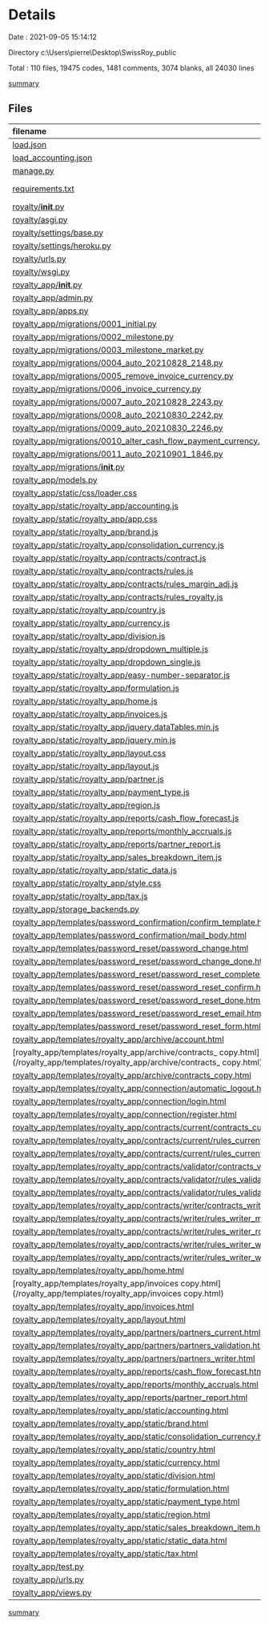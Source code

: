# Details

Date : 2021-09-05 15:14:12

Directory c:\Users\pierre\Desktop\SwissRoy_public

Total : 110 files,  19475 codes, 1481 comments, 3074 blanks, all 24030 lines

[summary](results.md)

## Files
| filename | language | code | comment | blank | total |
| :--- | :--- | ---: | ---: | ---: | ---: |
| [load.json](/load.json) | JSON | 1 | 0 | 0 | 1 |
| [load_accounting.json](/load_accounting.json) | JSON | 1 | 0 | 0 | 1 |
| [manage.py](/manage.py) | Python | 15 | 3 | 5 | 23 |
| [requirements.txt](/requirements.txt) | pip requirements | 25 | 0 | 9 | 34 |
| [royalty/__init__.py](/royalty/__init__.py) | Python | 0 | 0 | 1 | 1 |
| [royalty/asgi.py](/royalty/asgi.py) | Python | 4 | 8 | 5 | 17 |
| [royalty/settings/base.py](/royalty/settings/base.py) | Python | 142 | 40 | 62 | 244 |
| [royalty/settings/heroku.py](/royalty/settings/heroku.py) | Python | 22 | 15 | 19 | 56 |
| [royalty/urls.py](/royalty/urls.py) | Python | 39 | 2 | 18 | 59 |
| [royalty/wsgi.py](/royalty/wsgi.py) | Python | 4 | 8 | 5 | 17 |
| [royalty_app/__init__.py](/royalty_app/__init__.py) | Python | 0 | 0 | 1 | 1 |
| [royalty_app/admin.py](/royalty_app/admin.py) | Python | 88 | 1 | 33 | 122 |
| [royalty_app/apps.py](/royalty_app/apps.py) | Python | 3 | 0 | 3 | 6 |
| [royalty_app/migrations/0001_initial.py](/royalty_app/migrations/0001_initial.py) | Python | 493 | 1 | 7 | 501 |
| [royalty_app/migrations/0002_milestone.py](/royalty_app/migrations/0002_milestone.py) | Python | 21 | 1 | 6 | 28 |
| [royalty_app/migrations/0003_milestone_market.py](/royalty_app/migrations/0003_milestone_market.py) | Python | 13 | 1 | 6 | 20 |
| [royalty_app/migrations/0004_auto_20210828_2148.py](/royalty_app/migrations/0004_auto_20210828_2148.py) | Python | 19 | 1 | 6 | 26 |
| [royalty_app/migrations/0005_remove_invoice_currency.py](/royalty_app/migrations/0005_remove_invoice_currency.py) | Python | 11 | 1 | 6 | 18 |
| [royalty_app/migrations/0006_invoice_currency.py](/royalty_app/migrations/0006_invoice_currency.py) | Python | 14 | 1 | 6 | 21 |
| [royalty_app/migrations/0007_auto_20210828_2243.py](/royalty_app/migrations/0007_auto_20210828_2243.py) | Python | 17 | 1 | 6 | 24 |
| [royalty_app/migrations/0008_auto_20210830_2242.py](/royalty_app/migrations/0008_auto_20210830_2242.py) | Python | 17 | 1 | 6 | 24 |
| [royalty_app/migrations/0009_auto_20210830_2246.py](/royalty_app/migrations/0009_auto_20210830_2246.py) | Python | 17 | 1 | 6 | 24 |
| [royalty_app/migrations/0010_alter_cash_flow_payment_currency.py](/royalty_app/migrations/0010_alter_cash_flow_payment_currency.py) | Python | 14 | 1 | 6 | 21 |
| [royalty_app/migrations/0011_auto_20210901_1846.py](/royalty_app/migrations/0011_auto_20210901_1846.py) | Python | 20 | 1 | 6 | 27 |
| [royalty_app/migrations/__init__.py](/royalty_app/migrations/__init__.py) | Python | 0 | 0 | 1 | 1 |
| [royalty_app/models.py](/royalty_app/models.py) | Python | 306 | 1 | 41 | 348 |
| [royalty_app/static/css/loader.css](/royalty_app/static/css/loader.css) | CSS | 122 | 3 | 19 | 144 |
| [royalty_app/static/royalty_app/accounting.js](/royalty_app/static/royalty_app/accounting.js) | JavaScript | 45 | 8 | 6 | 59 |
| [royalty_app/static/royalty_app/app.css](/royalty_app/static/royalty_app/app.css) | CSS | 170 | 10 | 37 | 217 |
| [royalty_app/static/royalty_app/brand.js](/royalty_app/static/royalty_app/brand.js) | JavaScript | 80 | 15 | 17 | 112 |
| [royalty_app/static/royalty_app/consolidation_currency.js](/royalty_app/static/royalty_app/consolidation_currency.js) | JavaScript | 27 | 8 | 5 | 40 |
| [royalty_app/static/royalty_app/contracts/contract.js](/royalty_app/static/royalty_app/contracts/contract.js) | JavaScript | 185 | 47 | 35 | 267 |
| [royalty_app/static/royalty_app/contracts/rules.js](/royalty_app/static/royalty_app/contracts/rules.js) | JavaScript | 236 | 67 | 53 | 356 |
| [royalty_app/static/royalty_app/contracts/rules_margin_adj.js](/royalty_app/static/royalty_app/contracts/rules_margin_adj.js) | JavaScript | 568 | 102 | 59 | 729 |
| [royalty_app/static/royalty_app/contracts/rules_royalty.js](/royalty_app/static/royalty_app/contracts/rules_royalty.js) | JavaScript | 362 | 53 | 43 | 458 |
| [royalty_app/static/royalty_app/country.js](/royalty_app/static/royalty_app/country.js) | JavaScript | 114 | 16 | 18 | 148 |
| [royalty_app/static/royalty_app/currency.js](/royalty_app/static/royalty_app/currency.js) | JavaScript | 94 | 14 | 15 | 123 |
| [royalty_app/static/royalty_app/division.js](/royalty_app/static/royalty_app/division.js) | JavaScript | 114 | 16 | 17 | 147 |
| [royalty_app/static/royalty_app/dropdown_multiple.js](/royalty_app/static/royalty_app/dropdown_multiple.js) | JavaScript | 122 | 8 | 38 | 168 |
| [royalty_app/static/royalty_app/dropdown_single.js](/royalty_app/static/royalty_app/dropdown_single.js) | JavaScript | 94 | 8 | 28 | 130 |
| [royalty_app/static/royalty_app/easy-number-separator.js](/royalty_app/static/royalty_app/easy-number-separator.js) | JavaScript | 14 | 0 | 0 | 14 |
| [royalty_app/static/royalty_app/formulation.js](/royalty_app/static/royalty_app/formulation.js) | JavaScript | 99 | 15 | 17 | 131 |
| [royalty_app/static/royalty_app/home.js](/royalty_app/static/royalty_app/home.js) | JavaScript | 137 | 16 | 23 | 176 |
| [royalty_app/static/royalty_app/invoices.js](/royalty_app/static/royalty_app/invoices.js) | JavaScript | 185 | 23 | 31 | 239 |
| [royalty_app/static/royalty_app/jquery.dataTables.min.js](/royalty_app/static/royalty_app/jquery.dataTables.min.js) | JavaScript | 170 | 14 | 0 | 184 |
| [royalty_app/static/royalty_app/jquery.min.js](/royalty_app/static/royalty_app/jquery.min.js) | JavaScript | 1 | 1 | 0 | 2 |
| [royalty_app/static/royalty_app/layout.css](/royalty_app/static/royalty_app/layout.css) | CSS | 71 | 6 | 1 | 78 |
| [royalty_app/static/royalty_app/layout.js](/royalty_app/static/royalty_app/layout.js) | JavaScript | 168 | 13 | 27 | 208 |
| [royalty_app/static/royalty_app/partner.js](/royalty_app/static/royalty_app/partner.js) | JavaScript | 455 | 112 | 73 | 640 |
| [royalty_app/static/royalty_app/payment_type.js](/royalty_app/static/royalty_app/payment_type.js) | JavaScript | 94 | 11 | 15 | 120 |
| [royalty_app/static/royalty_app/region.js](/royalty_app/static/royalty_app/region.js) | JavaScript | 72 | 14 | 16 | 102 |
| [royalty_app/static/royalty_app/reports/cash_flow_forecast.js](/royalty_app/static/royalty_app/reports/cash_flow_forecast.js) | JavaScript | 179 | 17 | 26 | 222 |
| [royalty_app/static/royalty_app/reports/monthly_accruals.js](/royalty_app/static/royalty_app/reports/monthly_accruals.js) | JavaScript | 167 | 27 | 40 | 234 |
| [royalty_app/static/royalty_app/reports/partner_report.js](/royalty_app/static/royalty_app/reports/partner_report.js) | JavaScript | 166 | 17 | 28 | 211 |
| [royalty_app/static/royalty_app/sales_breakdown_item.js](/royalty_app/static/royalty_app/sales_breakdown_item.js) | JavaScript | 72 | 12 | 17 | 101 |
| [royalty_app/static/royalty_app/static_data.js](/royalty_app/static/royalty_app/static_data.js) | JavaScript | 56 | 3 | 26 | 85 |
| [royalty_app/static/royalty_app/style.css](/royalty_app/static/royalty_app/style.css) | CSS | 285 | 9 | 37 | 331 |
| [royalty_app/static/royalty_app/tax.js](/royalty_app/static/royalty_app/tax.js) | JavaScript | 142 | 20 | 21 | 183 |
| [royalty_app/storage_backends.py](/royalty_app/storage_backends.py) | Python | 5 | 0 | 1 | 6 |
| [royalty_app/templates/password_confirmation/confirm_template.html](/royalty_app/templates/password_confirmation/confirm_template.html) | HTML | 13 | 0 | 10 | 23 |
| [royalty_app/templates/password_confirmation/mail_body.html](/royalty_app/templates/password_confirmation/mail_body.html) | HTML | 33 | 0 | 12 | 45 |
| [royalty_app/templates/password_reset/password_change.html](/royalty_app/templates/password_reset/password_change.html) | HTML | 73 | 0 | 13 | 86 |
| [royalty_app/templates/password_reset/password_change_done.html](/royalty_app/templates/password_reset/password_change_done.html) | HTML | 11 | 0 | 1 | 12 |
| [royalty_app/templates/password_reset/password_reset_complete.html](/royalty_app/templates/password_reset/password_reset_complete.html) | HTML | 11 | 0 | 3 | 14 |
| [royalty_app/templates/password_reset/password_reset_confirm.html](/royalty_app/templates/password_reset/password_reset_confirm.html) | HTML | 46 | 0 | 13 | 59 |
| [royalty_app/templates/password_reset/password_reset_done.html](/royalty_app/templates/password_reset/password_reset_done.html) | HTML | 19 | 0 | 3 | 22 |
| [royalty_app/templates/password_reset/password_reset_email.html](/royalty_app/templates/password_reset/password_reset_email.html) | HTML | 9 | 0 | 3 | 12 |
| [royalty_app/templates/password_reset/password_reset_form.html](/royalty_app/templates/password_reset/password_reset_form.html) | HTML | 35 | 0 | 20 | 55 |
| [royalty_app/templates/royalty_app/archive/account.html](/royalty_app/templates/royalty_app/archive/account.html) | HTML | 25 | 0 | 12 | 37 |
| [royalty_app/templates/royalty_app/archive/contracts_ copy.html](/royalty_app/templates/royalty_app/archive/contracts_ copy.html) | HTML | 497 | 15 | 57 | 569 |
| [royalty_app/templates/royalty_app/archive/contracts_copy.html](/royalty_app/templates/royalty_app/archive/contracts_copy.html) | HTML | 224 | 10 | 25 | 259 |
| [royalty_app/templates/royalty_app/connection/automatic_logout.html](/royalty_app/templates/royalty_app/connection/automatic_logout.html) | HTML | 29 | 3 | 25 | 57 |
| [royalty_app/templates/royalty_app/connection/login.html](/royalty_app/templates/royalty_app/connection/login.html) | HTML | 57 | 3 | 29 | 89 |
| [royalty_app/templates/royalty_app/connection/register.html](/royalty_app/templates/royalty_app/connection/register.html) | HTML | 64 | 3 | 36 | 103 |
| [royalty_app/templates/royalty_app/contracts/current/contracts_current.html](/royalty_app/templates/royalty_app/contracts/current/contracts_current.html) | HTML | 151 | 3 | 41 | 195 |
| [royalty_app/templates/royalty_app/contracts/current/rules_current_margin_adj.html](/royalty_app/templates/royalty_app/contracts/current/rules_current_margin_adj.html) | HTML | 493 | 25 | 62 | 580 |
| [royalty_app/templates/royalty_app/contracts/current/rules_current_royalty.html](/royalty_app/templates/royalty_app/contracts/current/rules_current_royalty.html) | HTML | 331 | 22 | 61 | 414 |
| [royalty_app/templates/royalty_app/contracts/validator/contracts_validator.html](/royalty_app/templates/royalty_app/contracts/validator/contracts_validator.html) | HTML | 151 | 3 | 43 | 197 |
| [royalty_app/templates/royalty_app/contracts/validator/rules_validator_margin_adj.html](/royalty_app/templates/royalty_app/contracts/validator/rules_validator_margin_adj.html) | HTML | 557 | 25 | 44 | 626 |
| [royalty_app/templates/royalty_app/contracts/validator/rules_validator_royalty.html](/royalty_app/templates/royalty_app/contracts/validator/rules_validator_royalty.html) | HTML | 392 | 22 | 41 | 455 |
| [royalty_app/templates/royalty_app/contracts/writer/contracts_writer.html](/royalty_app/templates/royalty_app/contracts/writer/contracts_writer.html) | HTML | 403 | 12 | 61 | 476 |
| [royalty_app/templates/royalty_app/contracts/writer/rules_writer_margin_adj.html](/royalty_app/templates/royalty_app/contracts/writer/rules_writer_margin_adj.html) | HTML | 1,663 | 39 | 111 | 1,813 |
| [royalty_app/templates/royalty_app/contracts/writer/rules_writer_royalty.html](/royalty_app/templates/royalty_app/contracts/writer/rules_writer_royalty.html) | HTML | 960 | 32 | 78 | 1,070 |
| [royalty_app/templates/royalty_app/contracts/writer/rules_writer_wait_validation_margin_adj.html](/royalty_app/templates/royalty_app/contracts/writer/rules_writer_wait_validation_margin_adj.html) | HTML | 507 | 25 | 81 | 613 |
| [royalty_app/templates/royalty_app/contracts/writer/rules_writer_wait_validation_royalty.html](/royalty_app/templates/royalty_app/contracts/writer/rules_writer_wait_validation_royalty.html) | HTML | 343 | 22 | 44 | 409 |
| [royalty_app/templates/royalty_app/home.html](/royalty_app/templates/royalty_app/home.html) | HTML | 417 | 4 | 53 | 474 |
| [royalty_app/templates/royalty_app/invoices copy.html](/royalty_app/templates/royalty_app/invoices copy.html) | HTML | 220 | 14 | 18 | 252 |
| [royalty_app/templates/royalty_app/invoices.html](/royalty_app/templates/royalty_app/invoices.html) | HTML | 227 | 14 | 18 | 259 |
| [royalty_app/templates/royalty_app/layout.html](/royalty_app/templates/royalty_app/layout.html) | HTML | 185 | 12 | 43 | 240 |
| [royalty_app/templates/royalty_app/partners/partners_current.html](/royalty_app/templates/royalty_app/partners/partners_current.html) | HTML | 107 | 3 | 28 | 138 |
| [royalty_app/templates/royalty_app/partners/partners_validation.html](/royalty_app/templates/royalty_app/partners/partners_validation.html) | HTML | 124 | 3 | 31 | 158 |
| [royalty_app/templates/royalty_app/partners/partners_writer.html](/royalty_app/templates/royalty_app/partners/partners_writer.html) | HTML | 294 | 5 | 28 | 327 |
| [royalty_app/templates/royalty_app/reports/cash_flow_forecast.html](/royalty_app/templates/royalty_app/reports/cash_flow_forecast.html) | HTML | 159 | 5 | 12 | 176 |
| [royalty_app/templates/royalty_app/reports/monthly_accruals.html](/royalty_app/templates/royalty_app/reports/monthly_accruals.html) | HTML | 151 | 5 | 17 | 173 |
| [royalty_app/templates/royalty_app/reports/partner_report.html](/royalty_app/templates/royalty_app/reports/partner_report.html) | HTML | 136 | 4 | 14 | 154 |
| [royalty_app/templates/royalty_app/static/accounting.html](/royalty_app/templates/royalty_app/static/accounting.html) | HTML | 126 | 3 | 15 | 144 |
| [royalty_app/templates/royalty_app/static/brand.html](/royalty_app/templates/royalty_app/static/brand.html) | HTML | 107 | 5 | 21 | 133 |
| [royalty_app/templates/royalty_app/static/consolidation_currency.html](/royalty_app/templates/royalty_app/static/consolidation_currency.html) | HTML | 64 | 5 | 14 | 83 |
| [royalty_app/templates/royalty_app/static/country.html](/royalty_app/templates/royalty_app/static/country.html) | HTML | 125 | 6 | 21 | 152 |
| [royalty_app/templates/royalty_app/static/currency.html](/royalty_app/templates/royalty_app/static/currency.html) | HTML | 79 | 5 | 16 | 100 |
| [royalty_app/templates/royalty_app/static/division.html](/royalty_app/templates/royalty_app/static/division.html) | HTML | 127 | 4 | 20 | 151 |
| [royalty_app/templates/royalty_app/static/formulation.html](/royalty_app/templates/royalty_app/static/formulation.html) | HTML | 93 | 5 | 18 | 116 |
| [royalty_app/templates/royalty_app/static/payment_type.html](/royalty_app/templates/royalty_app/static/payment_type.html) | HTML | 79 | 5 | 15 | 99 |
| [royalty_app/templates/royalty_app/static/region.html](/royalty_app/templates/royalty_app/static/region.html) | HTML | 93 | 6 | 17 | 116 |
| [royalty_app/templates/royalty_app/static/sales_breakdown_item.html](/royalty_app/templates/royalty_app/static/sales_breakdown_item.html) | HTML | 89 | 5 | 17 | 111 |
| [royalty_app/templates/royalty_app/static/static_data.html](/royalty_app/templates/royalty_app/static/static_data.html) | HTML | 97 | 0 | 23 | 120 |
| [royalty_app/templates/royalty_app/static/tax.html](/royalty_app/templates/royalty_app/static/tax.html) | HTML | 143 | 5 | 18 | 166 |
| [royalty_app/test.py](/royalty_app/test.py) | Python | 0 | 0 | 1 | 1 |
| [royalty_app/urls.py](/royalty_app/urls.py) | Python | 72 | 21 | 26 | 119 |
| [royalty_app/views.py](/royalty_app/views.py) | Python | 2,887 | 279 | 582 | 3,748 |

[summary](results.md)